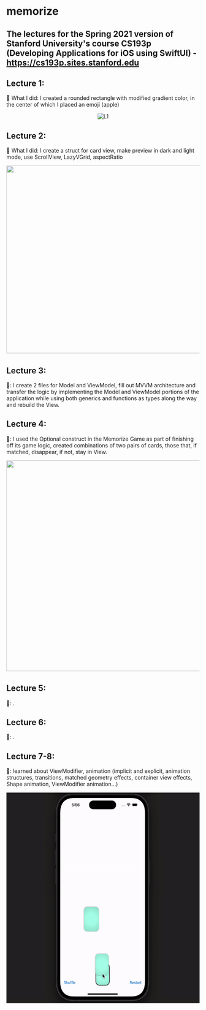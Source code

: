 # memorize

## The lectures for the Spring 2021 version of Stanford University's course CS193p (Developing Applications for iOS using SwiftUI) - https://cs193p.sites.stanford.edu

## Lecture 1:
🧐 What I did: I created a rounded rectangle with modified gradient color, in the center of which I placed an emoji (apple)
<p align="center">
<img width="600" alt="L1" src="https://user-images.githubusercontent.com/97057793/185617051-2106fc44-ed3d-4c78-982b-f6cc4d4f4d1e.png">
</p>

## Lecture 2:
🧐 What I did: I create a struct for card view, make preview in dark and light mode, use ScrollView, LazyVGrid, aspectRatio
<p align="center">
<img src="https://user-images.githubusercontent.com/97057793/185621407-140ce2ef-3eac-40fb-ac9c-c445ead8130e.gif" width = "600", height = "490" />
</p>

## Lecture 3:
🧐: I create 2 files for Model and ViewModel, fill out MVVM architecture and transfer the logic by implementing the Model and ViewModel portions of the application while using both generics and functions as types along the way and rebuild the View. 

## Lecture 4:
🧐: I used the Optional construct in the Memorize Game as part of finishing off its game logic, created combinations of two pairs of cards, those that, if matched, disappear, if not, stay in View.
<p align="center">
<img src="https://user-images.githubusercontent.com/97057793/185748548-e3d85924-534a-4b12-911a-16c5d8de6cca.gif"  width = "600", height = "550" />
</p>

## Lecture 5:
🧐: . 

## Lecture 6:
🧐: . 

## Lecture 7-8:
🧐: learned about ViewModifier, animation (implicit and explicit, animation structures, transitions, matched geometry effects, container view effects, Shape animation, ViewModifier animation...) 
<p align="center">
<img src="https://github.com/baifumei/memorize/blob/c238944f82568e579ec51e2e718925ca59ecb208/ezgif.com-gif-maker-3.gif" width = "600", height = "550" />
</p>
